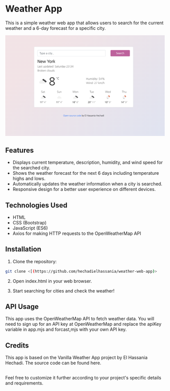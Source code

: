 # Weather App

This is a simple weather web app that allows users to search for the current weather and a 6-day forecast for a specific city.

![Weather App Preview](weather-app-preview.png)

## Features

- Displays current temperature, description, humidity, and wind speed for the searched city.
- Shows the weather forecast for the next 6 days including temperature highs and lows.
- Automatically updates the weather information when a city is searched.
- Responsive design for a better user experience on different devices.

## Technologies Used

- HTML
- CSS (Bootstrap)
- JavaScript (ES6)
- Axios for making HTTP requests to the OpenWeatherMap API

## Installation

1. Clone the repository:

```bash
git clone <[(https://github.com/hechadielhassania/weather-web-app)>
```

2. Open index.html in your web browser.

3. Start searching for cities and check the weather!


## API Usage
This app uses the OpenWeatherMap API to fetch weather data. You will need to sign up for an API key at OpenWeatherMap and replace the apiKey variable in app.mjs and forcast,mjs with your own API key.

## Credits
This app is based on the Vanilla Weather App project by El Hassania Hechadi. The source code can be found here.

##
Feel free to customize it further according to your project's specific details and requirements.
